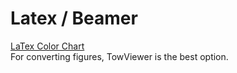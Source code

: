 # Latex / Beamer
[LaTex Color Chart](http://latexcolor.com/)  
For converting figures, TowViewer is the best option.
